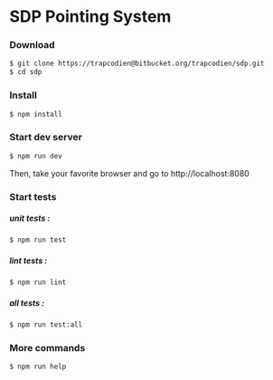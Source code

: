 SDP Pointing System
=============

### Download
```bash
$ git clone https://trapcodien@bitbucket.org/trapcodien/sdp.git
$ cd sdp
```

### Install
```bash
$ npm install
```

### Start dev server
```bash
$ npm run dev
```
Then, take your favorite browser and go to http://localhost:8080


### Start tests
##### unit tests :
```bash
$ npm run test
```
##### lint tests :
```bash
$ npm run lint
```

##### all tests :
```bash
$ npm run test:all
```

### More commands
```bash
$ npm run help
```
